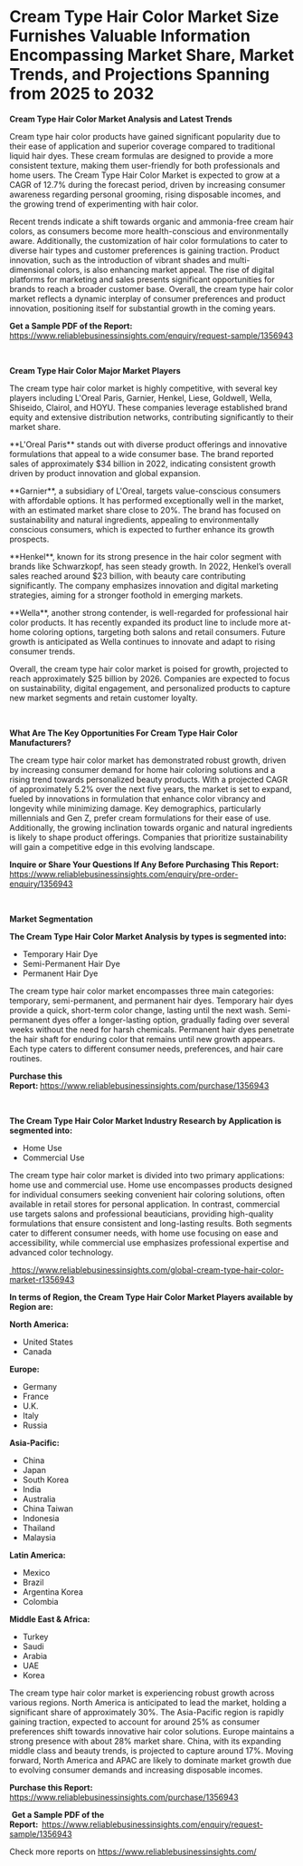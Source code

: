 <p><h1>Cream Type Hair Color Market Size Furnishes Valuable Information Encompassing Market Share, Market Trends, and Projections Spanning from 2025 to 2032</h1></p><p><strong>Cream Type Hair Color Market Analysis and Latest Trends</strong></p>
<p><p>Cream type hair color products have gained significant popularity due to their ease of application and superior coverage compared to traditional liquid hair dyes. These cream formulas are designed to provide a more consistent texture, making them user-friendly for both professionals and home users. The Cream Type Hair Color Market is expected to grow at a CAGR of 12.7% during the forecast period, driven by increasing consumer awareness regarding personal grooming, rising disposable incomes, and the growing trend of experimenting with hair color.</p><p>Recent trends indicate a shift towards organic and ammonia-free cream hair colors, as consumers become more health-conscious and environmentally aware. Additionally, the customization of hair color formulations to cater to diverse hair types and customer preferences is gaining traction. Product innovation, such as the introduction of vibrant shades and multi-dimensional colors, is also enhancing market appeal. The rise of digital platforms for marketing and sales presents significant opportunities for brands to reach a broader customer base. Overall, the cream type hair color market reflects a dynamic interplay of consumer preferences and product innovation, positioning itself for substantial growth in the coming years.</p></p>
<p><strong>Get a Sample PDF of the Report:&nbsp;</strong> <a href="https://www.reliablebusinessinsights.com/enquiry/request-sample/1356943?utm_campaign=2983&utm_medium=2&utm_source=Github&utm_content=ia&utm_term=05042025&utm_id=cream-type-hair-color">https://www.reliablebusinessinsights.com/enquiry/request-sample/1356943</a></p>
<p>&nbsp;</p>
<p><strong>Cream Type Hair Color Major Market Players</strong></p>
<p><p>The cream type hair color market is highly competitive, with several key players including L'Oreal Paris, Garnier, Henkel, Liese, Goldwell, Wella, Shiseido, Clairol, and HOYU. These companies leverage established brand equity and extensive distribution networks, contributing significantly to their market share.</p><p>**L'Oreal Paris** stands out with diverse product offerings and innovative formulations that appeal to a wide consumer base. The brand reported sales of approximately $34 billion in 2022, indicating consistent growth driven by product innovation and global expansion.</p><p>**Garnier**, a subsidiary of L'Oreal, targets value-conscious consumers with affordable options. It has performed exceptionally well in the market, with an estimated market share close to 20%. The brand has focused on sustainability and natural ingredients, appealing to environmentally conscious consumers, which is expected to further enhance its growth prospects.</p><p>**Henkel**, known for its strong presence in the hair color segment with brands like Schwarzkopf, has seen steady growth. In 2022, Henkel’s overall sales reached around $23 billion, with beauty care contributing significantly. The company emphasizes innovation and digital marketing strategies, aiming for a stronger foothold in emerging markets.</p><p>**Wella**, another strong contender, is well-regarded for professional hair color products. It has recently expanded its product line to include more at-home coloring options, targeting both salons and retail consumers. Future growth is anticipated as Wella continues to innovate and adapt to rising consumer trends.</p><p>Overall, the cream type hair color market is poised for growth, projected to reach approximately $25 billion by 2026. Companies are expected to focus on sustainability, digital engagement, and personalized products to capture new market segments and retain customer loyalty.</p></p>
<p>&nbsp;</p>
<p><strong>What Are The Key Opportunities For Cream Type Hair Color Manufacturers?</strong></p>
<p><p>The cream type hair color market has demonstrated robust growth, driven by increasing consumer demand for home hair coloring solutions and a rising trend towards personalized beauty products. With a projected CAGR of approximately 5.2% over the next five years, the market is set to expand, fueled by innovations in formulation that enhance color vibrancy and longevity while minimizing damage. Key demographics, particularly millennials and Gen Z, prefer cream formulations for their ease of use. Additionally, the growing inclination towards organic and natural ingredients is likely to shape product offerings. Companies that prioritize sustainability will gain a competitive edge in this evolving landscape.</p></p>
<p><strong>Inquire or Share Your Questions If Any Before Purchasing This Report:</strong> <a href="https://www.reliablebusinessinsights.com/enquiry/pre-order-enquiry/1356943?utm_campaign=2983&utm_medium=2&utm_source=Github&utm_content=ia&utm_term=05042025&utm_id=cream-type-hair-color">https://www.reliablebusinessinsights.com/enquiry/pre-order-enquiry/1356943</a></p>
<p>&nbsp;</p>
<p><strong>Market Segmentation</strong></p>
<p><strong>The Cream Type Hair Color Market Analysis by types is segmented into:</strong></p>
<p><ul><li>Temporary Hair Dye</li><li>Semi-Permanent Hair Dye</li><li>Permanent Hair Dye</li></ul></p>
<p><p>The cream type hair color market encompasses three main categories: temporary, semi-permanent, and permanent hair dyes. Temporary hair dyes provide a quick, short-term color change, lasting until the next wash. Semi-permanent dyes offer a longer-lasting option, gradually fading over several weeks without the need for harsh chemicals. Permanent hair dyes penetrate the hair shaft for enduring color that remains until new growth appears. Each type caters to different consumer needs, preferences, and hair care routines.</p></p>
<p><strong>Purchase this Report:&nbsp;</strong><a href="https://www.reliablebusinessinsights.com/purchase/1356943?utm_campaign=2983&utm_medium=2&utm_source=Github&utm_content=ia&utm_term=05042025&utm_id=cream-type-hair-color">https://www.reliablebusinessinsights.com/purchase/1356943</a></p>
<p>&nbsp;</p>
<p><strong>The Cream Type Hair Color Market Industry Research by Application is segmented into:</strong></p>
<p><ul><li>Home Use</li><li>Commercial Use</li></ul></p>
<p><p>The cream type hair color market is divided into two primary applications: home use and commercial use. Home use encompasses products designed for individual consumers seeking convenient hair coloring solutions, often available in retail stores for personal application. In contrast, commercial use targets salons and professional beauticians, providing high-quality formulations that ensure consistent and long-lasting results. Both segments cater to different consumer needs, with home use focusing on ease and accessibility, while commercial use emphasizes professional expertise and advanced color technology.</p></p>
<p><a href="https://www.reliablebusinessinsights.com/global-cream-type-hair-color-market-r1356943?utm_campaign=2983&utm_medium=2&utm_source=Github&utm_content=ia&utm_term=05042025&utm_id=cream-type-hair-color">&nbsp;https://www.reliablebusinessinsights.com/global-cream-type-hair-color-market-r1356943</a></p>
<p><strong>In terms of Region, the Cream Type Hair Color Market Players available by Region are:</strong></p>
<p>
    <p> <strong> North America: </strong>
        <ul>
            <li>United States</li>
            <li>Canada</li>
        </ul>
        </p> 
    <p> <strong> Europe: </strong>
        <ul>
            <li>Germany</li>
            <li>France</li>
            <li>U.K.</li>
            <li>Italy</li>
            <li>Russia</li>
        </ul>
        </p> 
    <p> <strong> Asia-Pacific: </strong>
        <ul>
            <li>China</li>
            <li>Japan</li>
            <li>South Korea</li>
            <li>India</li>
            <li>Australia</li>
            <li>China Taiwan</li>
            <li>Indonesia</li>
            <li>Thailand</li>
            <li>Malaysia</li>
        </ul>
        </p> 
    <p> <strong> Latin America: </strong>
        <ul>
            <li>Mexico</li>
            <li>Brazil</li>
            <li>Argentina Korea</li>
            <li>Colombia</li>
        </ul>
        </p> 
    <p> <strong> Middle East & Africa: </strong>
        <ul>
            <li>Turkey</li>
            <li>Saudi</li>
            <li>Arabia</li>
            <li>UAE</li>
            <li>Korea</li>
        </ul>
    </p>
    </p>
<p><p>The cream type hair color market is experiencing robust growth across various regions. North America is anticipated to lead the market, holding a significant share of approximately 30%. The Asia-Pacific region is rapidly gaining traction, expected to account for around 25% as consumer preferences shift towards innovative hair color solutions. Europe maintains a strong presence with about 28% market share. China, with its expanding middle class and beauty trends, is projected to capture around 17%. Moving forward, North America and APAC are likely to dominate market growth due to evolving consumer demands and increasing disposable incomes.</p></p>
<p><strong>Purchase this Report: </strong><a href="https://www.reliablebusinessinsights.com/purchase/1356943?utm_campaign=2983&utm_medium=2&utm_source=Github&utm_content=ia&utm_term=05042025&utm_id=cream-type-hair-color">https://www.reliablebusinessinsights.com/purchase/1356943</a></p>
<p>&nbsp;<strong>Get a Sample PDF of the Report:&nbsp;&nbsp;</strong><a href="https://www.reliablebusinessinsights.com/enquiry/request-sample/1356943?utm_campaign=2983&utm_medium=2&utm_source=Github&utm_content=ia&utm_term=05042025&utm_id=cream-type-hair-color">https://www.reliablebusinessinsights.com/enquiry/request-sample/1356943</a></p>
<p><strong></strong></p>
<p>Check more reports on <a href="https://www.reliablebusinessinsights.com/?utm_campaign=2983&utm_medium=2&utm_source=Github&utm_content=ia&utm_term=05042025&utm_id=cream-type-hair-color">https://www.reliablebusinessinsights.com/</a></p>
